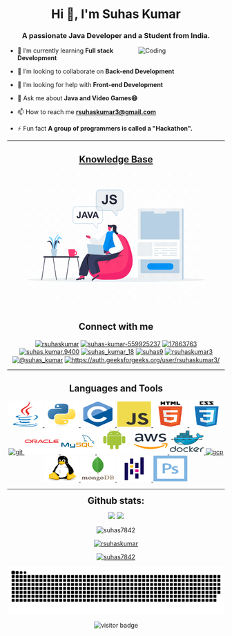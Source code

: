 <h1 align="center">Hi 👋, I'm Suhas Kumar</h1>
<h3 align="center">A passionate Java Developer and a Student from India.</h3>

<img align="right" alt="Coding" width="200" src="https://www.vkreate.in/storage/services_image/2019-10-02-17-55-54-5d94e4aa809b3-web-development.gif"/>

- 🌱 I’m currently learning **Full stack Development**

- 👯 I’m looking to collaborate on **Back-end Development**

- 🤝 I’m looking for help with **Front-end Development**

- 💬 Ask me about **Java and Video Games😄**

- 📫 How to reach me **rsuhaskumar3@gmail.com**

- ⚡ Fun fact **A group of programmers is called a "Hackathon".**


----

<h2 align="center"><u><b>Knowledge Base</b></u></h2>


<p align="center">
  <img style="width:26rem; height:auto" src="https://raw.githubusercontent.com/Elanza-48/Elanza-48/41a4790484e268102dfdab2b7c59d440d3ffafab/resources/img/coders-prog.gif"/>
</p>


<h2 align="center">Connect with me</h2>
<p align="center">
<a href="https://twitter.com/rsuhaskumar" target="blank"><img align="center" src="https://raw.githubusercontent.com/rahuldkjain/github-profile-readme-generator/master/src/images/icons/Social/twitter.svg" alt="rsuhaskumar" height="60" width="80" /></a>
<a href="https://linkedin.com/in/suhas-kumar-559925237" target="blank"><img align="center" src="https://raw.githubusercontent.com/rahuldkjain/github-profile-readme-generator/master/src/images/icons/Social/linked-in-alt.svg" alt="suhas-kumar-559925237" height="60" width="80" /></a>
<a href="https://stackoverflow.com/users/17863763" target="blank"><img align="center" src="https://raw.githubusercontent.com/rahuldkjain/github-profile-readme-generator/master/src/images/icons/Social/stack-overflow.svg" alt="17863763" height="60" width="80" /></a>
<a href="https://fb.com/suhas.kumar.9400" target="blank"><img align="center" src="https://raw.githubusercontent.com/rahuldkjain/github-profile-readme-generator/master/src/images/icons/Social/facebook.svg" alt="suhas.kumar.9400" height="60" width="80" /></a>
<a href="https://instagram.com/suhas_kumar_18" target="blank"><img align="center" src="https://raw.githubusercontent.com/rahuldkjain/github-profile-readme-generator/master/src/images/icons/Social/instagram.svg" alt="suhas_kumar_18" height="60" width="80" /></a>
<a href="https://www.codechef.com/users/cristiano_56" target="blank"><img align="center" src="https://cdn.jsdelivr.net/npm/simple-icons@3.1.0/icons/codechef.svg" alt="suhas9" height="60" width="80" /></a>
<a href="https://www.hackerrank.com/rsuhaskumar3" target="blank"><img align="center" src="https://raw.githubusercontent.com/rahuldkjain/github-profile-readme-generator/master/src/images/icons/Social/hackerrank.svg" alt="rsuhaskumar3" height="60" width="80" /></a>
<a href="https://www.hackerearth.com/@suhas_kumar" target="blank"><img align="center" src="https://raw.githubusercontent.com/rahuldkjain/github-profile-readme-generator/master/src/images/icons/Social/hackerearth.svg" alt="@suhas_kumar" height="60" width="80" /></a>
<a href="https://auth.geeksforgeeks.org/user/https://auth.geeksforgeeks.org/user/rsuhaskumar3/" target="blank"><img align="center" src="https://raw.githubusercontent.com/rahuldkjain/github-profile-readme-generator/master/src/images/icons/Social/geeks-for-geeks.svg" alt="https://auth.geeksforgeeks.org/user/rsuhaskumar3/" height="60" width="80" /></a>
</p>

-----
<h2 align="center">Languages and Tools</h2>
<p align="center"> <a href="https://developer.android.com" target="_blank" rel="noreferrer">
<a href="https://www.java.com" target="_blank" rel="noreferrer"> <img src="https://raw.githubusercontent.com/devicons/devicon/master/icons/java/java-original.svg" alt="java" height="60" width="80"/> </a> 
<a href="https://www.python.org" target="_blank" rel="noreferrer"> <img src="https://raw.githubusercontent.com/devicons/devicon/master/icons/python/python-original.svg" alt="python" height="60" width="80"/> </a>
<a href="https://www.cprogramming.com/" target="_blank" rel="noreferrer"> <img src="https://raw.githubusercontent.com/devicons/devicon/master/icons/c/c-original.svg" alt="c" height="60" width="80"/> </a> 
<a href="https://developer.mozilla.org/en-US/docs/Web/JavaScript" target="_blank" rel="noreferrer"> <img src="https://raw.githubusercontent.com/devicons/devicon/master/icons/javascript/javascript-original.svg" alt="javascript" height="60" width="80"/> </a> 
<a href="https://www.w3.org/html/" target="_blank" rel="noreferrer"> <img src="https://raw.githubusercontent.com/devicons/devicon/master/icons/html5/html5-original-wordmark.svg" alt="html5" height="60" width="80"/> </a>
<a href="https://www.w3schools.com/css/" target="_blank" rel="noreferrer"> <img src="https://raw.githubusercontent.com/devicons/devicon/master/icons/css3/css3-original-wordmark.svg" alt="css3"height="60" width="80"/> </a> 
<a href="https://git-scm.com/" target="_blank" rel="noreferrer"> <img src="https://www.vectorlogo.zone/logos/git-scm/git-scm-icon.svg" alt="git" height="60" width="80"/> </a>
<a href="https://www.oracle.com/" target="_blank" rel="noreferrer"> <img src="https://raw.githubusercontent.com/devicons/devicon/master/icons/oracle/oracle-original.svg" alt="oracle" height="60" width="80"/> </a>
<a href="https://www.mysql.com/" target="_blank" rel="noreferrer"> <img src="https://raw.githubusercontent.com/devicons/devicon/master/icons/mysql/mysql-original-wordmark.svg" alt="mysql" height="60" width="80"/> </a> 
<img src="https://raw.githubusercontent.com/devicons/devicon/master/icons/android/android-original-wordmark.svg" alt="android" height="60" width="80"/> </a> 
<a href="https://aws.amazon.com" target="_blank" rel="noreferrer"> <img src="https://raw.githubusercontent.com/devicons/devicon/master/icons/amazonwebservices/amazonwebservices-original-wordmark.svg" alt="aws" height="60" width="80"/> </a>
<a href="https://www.docker.com/" target="_blank" rel="noreferrer"> <img src="https://raw.githubusercontent.com/devicons/devicon/master/icons/docker/docker-original-wordmark.svg" alt="docker" height="60" width="80"/> </a>
<a href="https://cloud.google.com" target="_blank" rel="noreferrer"> <img src="https://www.vectorlogo.zone/logos/google_cloud/google_cloud-icon.svg" alt="gcp" height="60" width="60"/> </a>
<a href="https://www.linux.org/" target="_blank" rel="noreferrer"> <img src="https://raw.githubusercontent.com/devicons/devicon/master/icons/linux/linux-original.svg" alt="linux" height="60" width="80"/> </a> 
<a href="https://www.mongodb.com/" target="_blank" rel="noreferrer"> <img src="https://raw.githubusercontent.com/devicons/devicon/master/icons/mongodb/mongodb-original-wordmark.svg" alt="mongodb" height="60" width="80"/> </a> 
<a href="https://pandas.pydata.org/" target="_blank" rel="noreferrer"> <img src="https://raw.githubusercontent.com/devicons/devicon/2ae2a900d2f041da66e950e4d48052658d850630/icons/pandas/pandas-original.svg" alt="pandas" height="60" width="80"/> </a> 
<a href="https://www.photoshop.com/en" target="_blank" rel="noreferrer"> <img src="https://raw.githubusercontent.com/devicons/devicon/master/icons/photoshop/photoshop-line.svg" alt="photoshop" height="60" width="80"/> </a>

-----
<div align="center">
<h2 align="center" style="margin: 5px 10px;">Github stats:</h2> 

[![](https://github-readme-stats.vercel.app/api?username=Suhas7842&show_icons=true&theme=tokyonight&hide_border=true&locale=en)](https://github.com/Suhas7842)
[![](https://github-readme-streak-stats.herokuapp.com/?user=Suhas7842&theme=material-palenight)](https://github.com/Suhas7842)
</div>


<p align="center"> <img src="https://komarev.com/ghpvc/?username=suhas7842&label=Profile%20views&color=0e75b6&style=flat" alt="suhas7842" /> </p>

<p align="center"> <a href="https://twitter.com/rsuhaskumar" target="blank"><img src="https://img.shields.io/twitter/follow/rsuhaskumar?logo=twitter&style=for-the-badge" alt="rsuhaskumar" /></a> </p>

<p align="center"> <a href="https://github.com/ryo-ma/github-profile-trophy"><img src="https://github-profile-trophy.vercel.app/?username=suhas7842" alt="suhas7842" /></a> </p>

<p align="center">
  <img  src="https://raw.githubusercontent.com/Elanza-48/Elanza-48/main/resources/img/github-contribution-grid-snake.svg"
    alt="example" />
</p>

<p  align="center">
<!--<img src="https://visitor-badge.glitch.me/badge?page_id=halfrost.halfrost" alt="visitor badge"/>-->
<img src="https://visitor-badge.laobi.icu/badge?page_id=Suhas7842" alt="visitor badge"/>       
</p>
